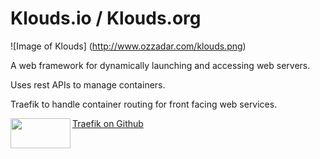 # Klouds.io / Klouds.org

![Image of Klouds]
(http://www.ozzadar.com/klouds.png)

A web framework for dynamically launching and accessing web servers.

Uses rest APIs to manage containers.


Traefik to handle container routing for front facing web services.

<a href="url"><img src="https://camo.githubusercontent.com/0d83f4ec95b28ecc0353078ca4364bf461b99c2d/687474703a2f2f7472616566696b2e6769746875622e696f2f7472616566696b2e6c6f676f2e737667" align="left" height="48" width="96" ></a>

[Traefik on Github](https://github.com/EmileVauge/traefik "Traefik on Github")
